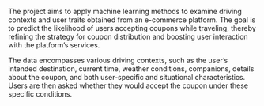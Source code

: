 The project aims to apply machine learning methods to examine driving contexts and user traits obtained from an e-commerce platform. The goal is to predict the likelihood of users accepting coupons while traveling, thereby refining the strategy for coupon distribution and boosting user interaction with the platform’s services.

The data encompasses various driving contexts, such as the user’s intended destination, current time, weather conditions, companions, details about the coupon, and both user-specific and situational characteristics. Users are then asked whether they would accept the coupon under these specific conditions.
